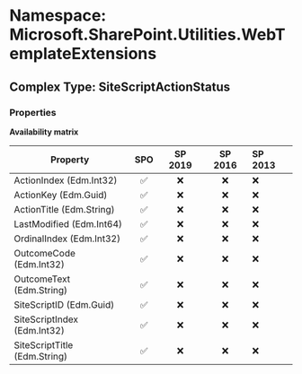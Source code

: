 # Namespace: Microsoft.SharePoint.Utilities.WebTemplateExtensions

## Complex Type: SiteScriptActionStatus

### Properties

**Availability matrix**

Property | SPO | SP 2019 | SP 2016 | SP 2013
----------|:---:|:-------:|:-------:|:-------
ActionIndex (Edm.Int32) | ✅ | ❌ | ❌ | ❌
ActionKey (Edm.Guid) | ✅ | ❌ | ❌ | ❌
ActionTitle (Edm.String) | ✅ | ❌ | ❌ | ❌
LastModified (Edm.Int64) | ✅ | ❌ | ❌ | ❌
OrdinalIndex (Edm.Int32) | ✅ | ❌ | ❌ | ❌
OutcomeCode (Edm.Int32) | ✅ | ❌ | ❌ | ❌
OutcomeText (Edm.String) | ✅ | ❌ | ❌ | ❌
SiteScriptID (Edm.Guid) | ✅ | ❌ | ❌ | ❌
SiteScriptIndex (Edm.Int32) | ✅ | ❌ | ❌ | ❌
SiteScriptTitle (Edm.String) | ✅ | ❌ | ❌ | ❌
